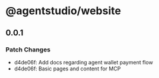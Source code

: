 # @agentstudio/website

## 0.0.1

### Patch Changes

- d4de06f: Add docs regarding agent wallet payment flow
- d4de06f: Basic pages and content for MCP
